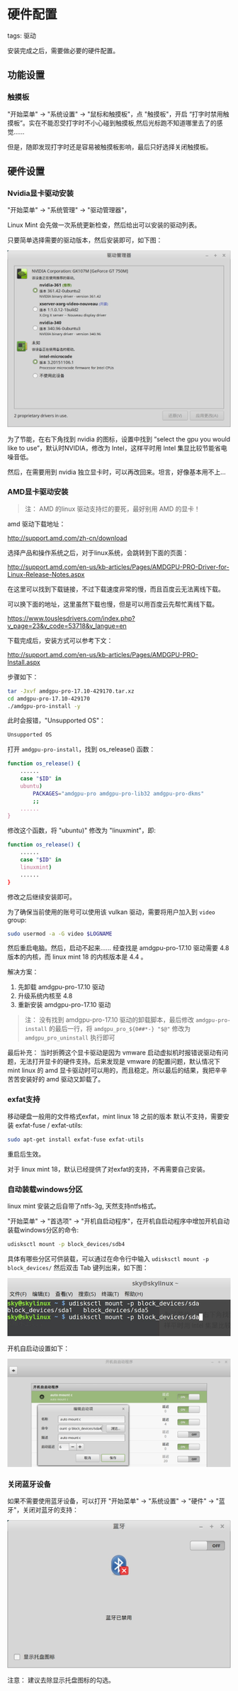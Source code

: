 # 硬件配置

tags: 驱动

安装完成之后，需要做必要的硬件配置。

## 功能设置

### 触摸板

"开始菜单" -> "系统设置" -> "鼠标和触摸板"，点 "触摸板"，开启 “打字时禁用触摸板”。实在不能忍受打字时不小心碰到触摸板,然后光标跑不知道哪里去了的感觉......

但是，随即发现打字时还是容易被触摸板影响，最后只好选择关闭触摸板。

## 硬件设置

### Nvidia显卡驱动安装

"开始菜单" -> "系统管理" -> "驱动管理器"，

Linux Mint 会先做一次系统更新检查，然后给出可以安装的驱动列表。

只要简单选择需要的驱动版本，然后安装即可，如下图：

![](images/drivers.jpg)

为了节能，在右下角找到 nvidia 的图标，设置中找到 ”select the gpu you would like to use”，默认时NVIDIA，修改为 Intel，这样平时用 Intel 集显比较节能省电噪音低。

然后，在需要用到 nvidia 独立显卡时，可以再改回来。坦言，好像基本用不上...

### AMD显卡驱动安装

> 注： AMD 的linux 驱动支持烂的要死，最好别用 AMD 的显卡！

amd 驱动下载地址：

http://support.amd.com/zh-cn/download

选择产品和操作系统之后，对于linux系统，会跳转到下面的页面：

http://support.amd.com/en-us/kb-articles/Pages/AMDGPU-PRO-Driver-for-Linux-Release-Notes.aspx

在这里可以找到下载链接，不过下载速度非常的慢，而且百度云无法离线下载。

可以换下面的地址，这里虽然下载也慢，但是可以用百度云先帮忙离线下载。

https://www.touslesdrivers.com/index.php?v_page=23&v_code=53718&v_langue=en

下载完成后，安装方式可以参考下文：

http://support.amd.com/en-us/kb-articles/Pages/AMDGPU-PRO-Install.aspx

步骤如下：

```bash
tar -Jxvf amdgpu-pro-17.10-429170.tar.xz
cd amdgpu-pro-17.10-429170
./amdgpu-pro-install -y
```

此时会报错，"Unsupported OS"：

```bash
Unsupported OS
```

打开 `amdgpu-pro-install`，找到 os_release() 函数：

```bash
function os_release() {
	......
	case "$ID" in
	ubuntu)
		PACKAGES="amdgpu-pro amdgpu-pro-lib32 amdgpu-pro-dkms"
		;;
	......
}
```

修改这个函数，将 "ubuntu)" 修改为 "linuxmint"，即:

```bash
function os_release() {
	......
	case "$ID" in
	linuxmint)
	......
}
```

修改之后继续安装即可。

为了确保当前使用的账号可以使用该 vulkan 驱动，需要将用户加入到 `video` group:

```bash
sudo usermod -a -G video $LOGNAME
```

然后重启电脑。然后，启动不起来...... 经查找是 amdgpu-pro-17.10 驱动需要 4.8 版本的内核，而 linux mint 18 的内核版本是 4.4 。

解决方案：

1. 先卸载 amdgpu-pro-17.10 驱动
2. 升级系统内核至 4.8
3. 重新安装 amdgpu-pro-17.10 驱动

> 注： 没有找到 amdgpu-pro-17.10 驱动的卸载脚本，最后修改 `amdgpu-pro-install` 的最后一行，将 `amdgpu_pro_${0##*-} "$@"` 修改为 `amdgpu_pro_uninstall` 执行即可

最后补充： 当时折腾这个显卡驱动是因为 vmware 启动虚拟机时报错说驱动有问题，无法打开显卡的硬件支持。后来发现是 vmware 的配置问题，默认情况下 mint linux 的 amd 显卡驱动时可以用的，而且稳定。所以最后的结果，我把辛辛苦苦安装好的 amd 驱动又卸载了。

### exfat支持

移动硬盘一般用的文件格式exfat，mint linux 18 之前的版本 默认不支持，需要安装 exfat-fuse / exfat-utils:

```bash
sudo apt-get install exfat-fuse exfat-utils
```

重启后生效。

对于 linux mint 18，默认已经提供了对exfat的支持，不再需要自己安装。

### 自动装载windows分区

linux mint 安装之后自带了ntfs-3g, 天然支持ntfs格式。

"开始菜单" -> "首选项" -> "开机自启动程序"，在开机自启动程序中增加开机自动装载windows分区的命令:

```bash
udisksctl mount -p block_devices/sdb4
```

具体有哪些分区可供装载，可以通过在命令行中输入 `udisksctl mount -p block_devices/` 然后双击 Tab 键列出来，如下图：

![](images/list_ntfs.jpg)

开机自启动设置如下：

![](images/auto_mount_ntfs.jpg)

### 关闭蓝牙设备

如果不需要使用蓝牙设备，可以打开 "开始菜单" -> "系统设置" -> "硬件" -> "蓝牙"，关闭对蓝牙的支持：

![](images/blueteeth_close.jpg)

注意： 建议去除显示托盘图标的勾选。



